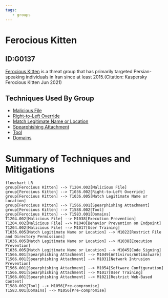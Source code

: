 ```yaml
---
tags:
   - groups
---
```

# Ferocious Kitten
## ID:G0137
[Ferocious Kitten](/mitre/groups/G0137) is a threat group that has primarily targeted Persian-speaking individuals in Iran since at least 2015.(Citation: Kaspersky Ferocious Kitten Jun 2021)
## Techniques Used By Group
* [Malicious File](techniques/T1204/002)
* [Right-to-Left Override](techniques/T1036/002)
* [Match Legitimate Name or Location](techniques/T1036/005)
* [Spearphishing Attachment](techniques/T1566/001)
* [Tool](techniques/T1588/002)
* [Domains](techniques/T1583/001)

# Summary of Techniques and Mitigations
```mermaid
flowchart LR
group[Ferocious Kitten] --> T1204.002[Malicious File]
group[Ferocious Kitten] --> T1036.002[Right-to-Left Override]
group[Ferocious Kitten] --> T1036.005[Match Legitimate Name or Location]
group[Ferocious Kitten] --> T1566.001[Spearphishing Attachment]
group[Ferocious Kitten] --> T1588.002[Tool]
group[Ferocious Kitten] --> T1583.001[Domains]
T1204.002[Malicious File] --> M1038[Execution Prevention]
T1204.002[Malicious File] --> M1040[Behavior Prevention on Endpoint]
T1204.002[Malicious File] --> M1017[User Training]
T1036.005[Match Legitimate Name or Location] --> M1022[Restrict File and Directory Permissions]
T1036.005[Match Legitimate Name or Location] --> M1038[Execution Prevention]
T1036.005[Match Legitimate Name or Location] --> M1045[Code Signing]
T1566.001[Spearphishing Attachment] --> M1049[Antivirus/Antimalware]
T1566.001[Spearphishing Attachment] --> M1031[Network Intrusion Prevention]
T1566.001[Spearphishing Attachment] --> M1054[Software Configuration]
T1566.001[Spearphishing Attachment] --> M1017[User Training]
T1566.001[Spearphishing Attachment] --> M1021[Restrict Web-Based Content]
T1588.002[Tool] --> M1056[Pre-compromise]
T1583.001[Domains] --> M1056[Pre-compromise]
```